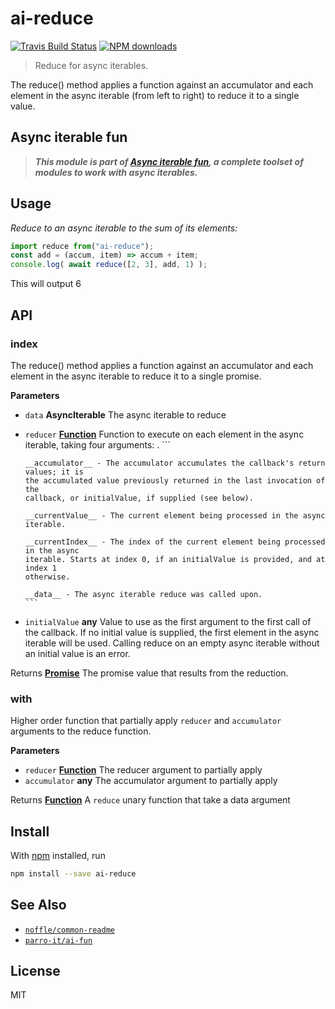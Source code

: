 # ai-reduce

[![Travis Build Status](https://img.shields.io/travis/parro-it/ai-reduce/master.svg)](http://travis-ci.org/parro-it/ai-reduce)
[![NPM downloads](https://img.shields.io/npm/dt/ai-reduce.svg)](https://npmjs.org/package/ai-reduce)

> Reduce for async iterables.

The reduce() method applies a function against an accumulator and each element
in the async iterable (from left to right) to reduce it to a single value.

## Async iterable fun

> **_This module is part of
> [Async iterable fun](https://github.com/parro-it/ai-fun), a complete toolset
> of modules to work with async iterables._**

## Usage

_Reduce to an async iterable to the sum of its elements:_

```js
import reduce from("ai-reduce");
const add = (accum, item) => accum + item;
console.log( await reduce([2, 3], add, 1) );
```

This will output 6

## API

<!-- Generated by documentation.js. Update this documentation by updating the source code. -->

### index

The reduce() method applies a function against an accumulator and each element
in the async iterable to reduce it to a single promise.

**Parameters**

-   `data` **AsyncIterable** The async iterable to reduce
-   `reducer` **[Function](https://developer.mozilla.org/en-US/docs/Web/JavaScript/Reference/Statements/function)** Function to execute on each element in the async iterable, taking four arguments:
        .    ```


        __accumulator__ - The accumulator accumulates the callback's return values; it is
        the accumulated value previously returned in the last invocation of the
        callback, or initialValue, if supplied (see below).

        __currentValue__ - The current element being processed in the async iterable.

        __currentIndex__ - The index of the current element being processed in the async
        iterable. Starts at index 0, if an initialValue is provided, and at index 1
        otherwise.

        __data__ - The async iterable reduce was called upon.
        ```
-   `initialValue` **any** Value to use as the first argument to the first call of
    the callback. If no initial value is supplied, the first element in the async iterable will
    be used. Calling reduce on an empty async iterable without an initial value is an error.

Returns **[Promise](https://developer.mozilla.org/en-US/docs/Web/JavaScript/Reference/Global_Objects/Promise)** The promise value that results from the reduction.

### with

Higher order function that partially apply `reducer` and
`accumulator` arguments to the reduce function.

**Parameters**

-   `reducer` **[Function](https://developer.mozilla.org/en-US/docs/Web/JavaScript/Reference/Statements/function)** The reducer argument to partially apply
-   `accumulator` **any** The accumulator argument to partially apply

Returns **[Function](https://developer.mozilla.org/en-US/docs/Web/JavaScript/Reference/Statements/function)** A `reduce` unary function that take a data argument

## Install

With [npm](https://npmjs.org/) installed, run

```bash
npm install --save ai-reduce
```

## See Also

-   [`noffle/common-readme`](https://github.com/noffle/common-readme)
-   [`parro-it/ai-fun`](https://github.com/parro-it/ai-fun)

## License

MIT
